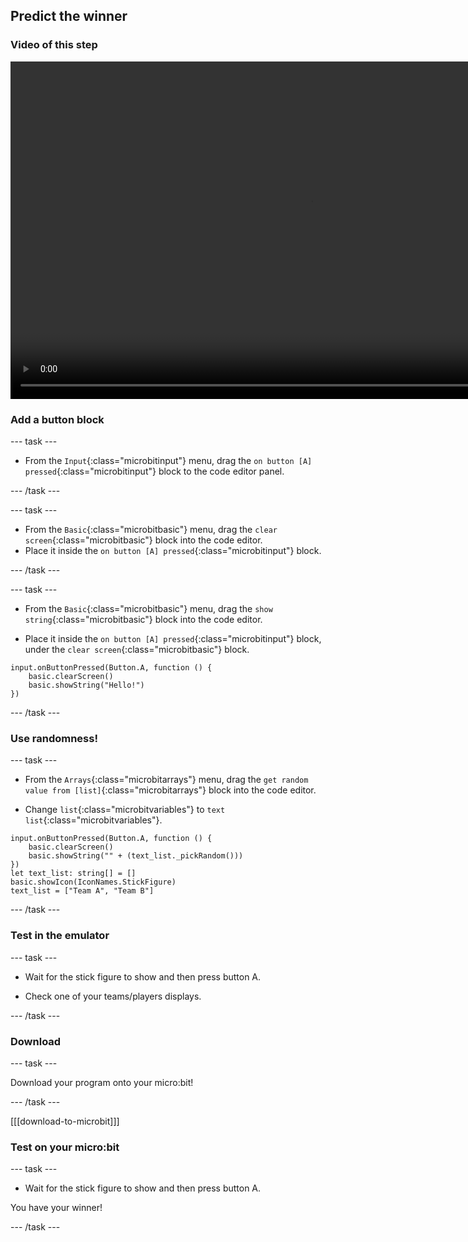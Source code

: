 ## Predict the winner

### Video of this step

<video width="960" height="540" controls>
  <source src="images/part2.mp4" type="video/mp4" alt="A video walkthrough of this step">
Your browser does not support the video tag.
</video>

### Add a button block

--- task ---

- From the `Input`{:class="microbitinput"} menu, drag the `on button [A] pressed`{:class="microbitinput"} block to the code editor panel.

--- /task ---

--- task ---

- From the `Basic`{:class="microbitbasic"} menu, drag the `clear screen`{:class="microbitbasic"} block into the code editor.
- Place it inside the `on button [A] pressed`{:class="microbitinput"} block.
 
--- /task ---

--- task ---

- From the `Basic`{:class="microbitbasic"} menu, drag the `show string`{:class="microbitbasic"} block into the code editor.

- Place it inside the `on button [A] pressed`{:class="microbitinput"} block, under the `clear screen`{:class="microbitbasic"} block.
  
```microbit
input.onButtonPressed(Button.A, function () {
    basic.clearScreen()
    basic.showString("Hello!")
})
```

--- /task ---

### Use randomness!

--- task ---

- From the `Arrays`{:class="microbitarrays"} menu, drag the `get random value from [list]`{:class="microbitarrays"} block into the code editor. 

- Change `list`{:class="microbitvariables"} to `text list`{:class="microbitvariables"}.

```microbit
input.onButtonPressed(Button.A, function () {
    basic.clearScreen()
    basic.showString("" + (text_list._pickRandom()))
})
let text_list: string[] = []
basic.showIcon(IconNames.StickFigure)
text_list = ["Team A", "Team B"]

```
--- /task ---

### Test in the emulator

--- task ---

- Wait for the stick figure to show and then press button A.

- Check one of your teams/players displays.

--- /task ---

### Download

--- task ---

Download your program onto your micro:bit!

--- /task ---

[[[download-to-microbit]]]

### Test on your micro:bit

--- task ---

- Wait for the stick figure to show and then press button A.

You have your winner!

--- /task ---
